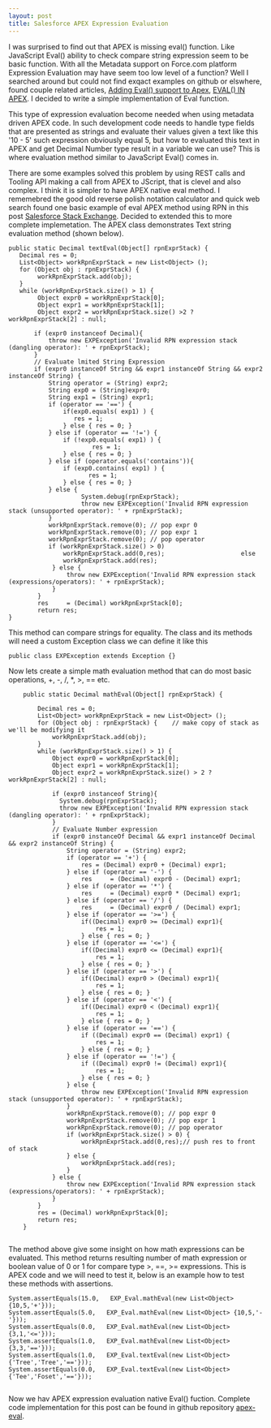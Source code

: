 ```yaml
---
layout: post
title: Salesforce APEX Expression Evaluation
---
```


I was surprised to find out that APEX is missing eval() function. Like JavaScript Eval() ability to check compare string expression seem to be basic function. With all the Metadata support on Force.com platform Expression Evaluation may have seem too low level of a function? Well I searched around but could not find exqact examples on github or elswhere, found couple related articles,
[Adding Eval() support to Apex](http://www.fishofprey.com/2014/11/adding-eval-support-to-apex.html),
[EVAL() IN APEX](https://codefriar.wordpress.com/2014/10/30/eval-in-apex-secure-dynamic-code-evaluation-on-the-salesforce1-platform/).
I decided to write a simple implementation of Eval function.

This type of expression evaluation become needed when using metadata driven APEX code. In such development code needs to handle type fields that are presented as strings and evaluate their values given a text like this '10 - 5' such expression obviously equal 5, but how to evaluated this text in APEX and get Decimal Number type result in a variable we can use? This is where evaluation method similar to JavaScript Eval() comes in.
	
There are some examples solved this problem by using REST calls and Tooling API making a call from APEX to JScript, that is clevel and also complex. I think it is simpler to have APEX native eval method. I rememebred the good old reverse polish notation calculator and quick web search found one basic example of eval APEX method using RPN in this post [Salesforce Stack Exchange](http://salesforce.stackexchange.com/questions/20796/evaluate-expressions-conditions-in-apex-code-which-are-stored-in-string-text).
Decided to extended this to more complete implemetation.
The APEX class demonstrates Text string evaluation method (shown below).


```
public static Decimal textEval(Object[] rpnExprStack) {
   Decimal res = 0;
   List<Object> workRpnExprStack = new List<Object> ();
   for (Object obj : rpnExprStack) {    
        workRpnExprStack.add(obj);
   }
   while (workRpnExprStack.size() > 1) {
        Object expr0 = workRpnExprStack[0];
        Object expr1 = workRpnExprStack[1];
        Object expr2 = workRpnExprStack.size() >2 ? 		 workRpnExprStack[2] : null;
        
       if (expr0 instanceof Decimal){
           throw new EXPException('Invalid RPN expression stack (dangling operator): ' + rpnExprStack);
       }
       // Evaluate lmited String Expression
       if (expr0 instanceOf String && expr1 instanceOf String && expr2 instanceOf String) {
           String operator = (String) expr2;
           String exp0 = (String)expr0;
           String exp1 = (String) expr1;
           if (operator == '==') {
               if(exp0.equals( exp1) ) {
                  res = 1;
               } else { res = 0; }
           } else if (operator == '!=') {
               if (!exp0.equals( exp1) ) {
                	   res = 1;
               } else { res = 0; }
           } else if (operator.equals('contains')){
               if (exp0.contains( exp1) ) {
                	  res = 1;
               } else { res = 0; }
           } else {
                	System.debug(rpnExprStack);
                	throw new EXPException('Invalid RPN expression stack (unsupported operator): ' + rpnExprStack);
           }
           workRpnExprStack.remove(0); // pop expr 0
           workRpnExprStack.remove(0); // pop expr 1
           workRpnExprStack.remove(0); // pop operator
           if (workRpnExprStack.size() > 0)
               workRpnExprStack.add(0,res);           	 	    else
               workRpnExprStack.add(res);      
        	} else {
            	throw new EXPException('Invalid RPN expression stack (expressions/operators): ' + rpnExprStack);
        	}
    	}
    	res     = (Decimal) workRpnExprStack[0];
    	return res;
}
```

This method can compare strings for equality.
The class and its methods will need a custom Exception class we can define it like this

```
public class EXPException extends Exception {}

```

Now lets create a simple math evaluation method that can do most basic operations, +, -, /, *, >, == etc. 

```
    public static Decimal mathEval(Object[] rpnExprStack) {
    	
    	Decimal res = 0;
    	List<Object> workRpnExprStack = new List<Object> ();
        for (Object obj : rpnExprStack) {    // make copy of stack as we'll be modifying it
        	workRpnExprStack.add(obj);
        }
    	while (workRpnExprStack.size() > 1) {
        	Object expr0 = workRpnExprStack[0];
        	Object expr1 = workRpnExprStack[1];
        	Object expr2 = workRpnExprStack.size() > 2 ? workRpnExprStack[2] : null;
        	
        	if (expr0 instanceof String){
          	  System.debug(rpnExprStack);
              throw new EXPException('Invalid RPN expression stack (dangling operator): ' + rpnExprStack);
        	}
            // Evaluate Number expression
        	if (expr0 instanceOf Decimal && expr1 instanceOf Decimal && expr2 instanceOf String) {
            	String operator = (String) expr2;
                if (operator == '+') {
                	res = (Decimal) expr0 + (Decimal) expr1;
                } else if (operator == '-') {
                	res     = (Decimal) expr0 - (Decimal) expr1;
                } else if (operator == '*') {
                	res     = (Decimal) expr0 * (Decimal) expr1;
                } else if (operator == '/') {
                	res     = (Decimal) expr0 / (Decimal) expr1;
                } else if (operator == '>=') {
                	if((Decimal) expr0 >= (Decimal) expr1){
                    	res = 1;
                	} else { res = 0; }  
            	} else if (operator == '<=') {
                	if((Decimal) expr0 <= (Decimal) expr1){
                    	res = 1;
                	} else { res = 0; }  
            	} else if (operator == '>') {
                	if((Decimal) expr0 > (Decimal) expr1){
                    	res = 1;
                	} else { res = 0; }  
            	} else if (operator == '<') {
                	if((Decimal) expr0 < (Decimal) expr1){
                    	res = 1;
                	} else { res = 0; }  
            	} else if (operator == '==') {
                	if ((Decimal) expr0 == (Decimal) expr1) {
                    	res = 1;
                	} else { res = 0; }  
            	} else if (operator == '!=') {
                	if ((Decimal) expr0 != (Decimal) expr1){
                    	res = 1;
                	} else { res = 0; }  
            	} else {
                	throw new EXPException('Invalid RPN expression stack (unsupported operator): ' + rpnExprStack);
            	}
            	workRpnExprStack.remove(0); // pop expr 0
            	workRpnExprStack.remove(0); // pop expr 1
            	workRpnExprStack.remove(0); // pop operator
                if (workRpnExprStack.size() > 0) {
                	workRpnExprStack.add(0,res);// push res to front of stack
                } else {
                	workRpnExprStack.add(res); 
                }
        	} else {
            	throw new EXPException('Invalid RPN expression stack (expressions/operators): ' + rpnExprStack);
        	}
    	}
    	res = (Decimal) workRpnExprStack[0];
    	return res;
	}


```

The method above give some insight on how math expressions can be evaluated. This method returns resulting number of math expression or boolean value of 0 or 1 for compare type >, ==, >= expressions.
This is APEX code and we will need to test it, below is an example how to test these methods with assertions.

```
System.assertEquals(15.0,   EXP_Eval.mathEval(new List<Object> {10,5,'+'}));
System.assertEquals(5.0,   EXP_Eval.mathEval(new List<Object> {10,5,'-'}));
System.assertEquals(0.0,   EXP_Eval.mathEval(new List<Object> {3,1,'<='}));
System.assertEquals(1.0,   EXP_Eval.mathEval(new List<Object> {3,3,'=='}));
System.assertEquals(1.0,   EXP_Eval.textEval(new List<Object> {'Tree','Tree','=='}));
System.assertEquals(0.0,   EXP_Eval.textEval(new List<Object> {'Tee','Foset','=='}));
		
```

Now we hav APEX expression evaluation native Eval() fuction. Complete code implementation for this post can be found in github repository [apex-eval](https://github.com/iandrosov/apex-eval).
